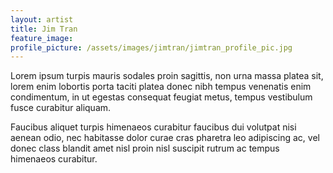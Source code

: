 ```yaml
---
layout: artist
title: Jim Tran
feature_image:
profile_picture: /assets/images/jimtran/jimtran_profile_pic.jpg
---
```

Lorem ipsum turpis mauris sodales proin sagittis, non urna massa platea sit, lorem enim lobortis porta taciti platea donec nibh tempus venenatis enim condimentum, in ut egestas consequat feugiat metus, tempus vestibulum fusce curabitur aliquam.

Faucibus aliquet turpis himenaeos curabitur faucibus dui volutpat nisi aenean odio, nec habitasse dolor curae cras pharetra leo adipiscing ac, vel donec class blandit amet nisl proin nisl suscipit rutrum ac tempus himenaeos curabitur.